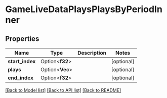 # GameLiveDataPlaysPlaysByPeriodInner

## Properties

Name | Type | Description | Notes
------------ | ------------- | ------------- | -------------
**start_index** | Option<**f32**> |  | [optional]
**plays** | Option<**Vec<f32>**> |  | [optional]
**end_index** | Option<**f32**> |  | [optional]

[[Back to Model list]](../README.md#documentation-for-models) [[Back to API list]](../README.md#documentation-for-api-endpoints) [[Back to README]](../README.md)


